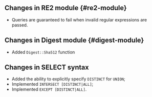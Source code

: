 ## Changes in RE2 module {#re2-module}

* Queries are guaranteed to fail when invalid regular expressions are passed.

## Changes in Digest module {#digest-module}

* Added `Digest::Sha512` function

## Changes in SELECT syntax

* Added the ability to explicitly specify `DISTINCT` for `UNION`;
* Implemented `INTERSECT [DISTINCT|ALL]`;
* Implemented `EXCEPT [DISTINCT|ALL]`.
